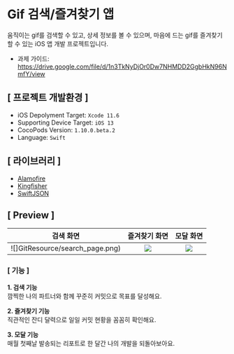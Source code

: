 # Gif 검색/즐겨찾기 앱
움직이는 gif를 검색할 수 있고, 상세 정보를 볼 수 있으며, 마음에 드는 gif를 즐겨찾기할 수 있는 iOS 앱 개발 프로젝트입니다.
- 과제 가이드: https://drive.google.com/file/d/1n3TkNyDjOr0Dw7NHMDD2GgbHkN96NmfY/view

## [ 프로젝트 개발환경 ]
- iOS Depolyment Target: `Xcode 11.6`
- Supporting Device Target: `iOS 13`
- CocoPods Version:  `1.10.0.beta.2`
- Language: `Swift`


## [ 라이브러리 ]
- [Alamofire](https://github.com/Alamofire/Alamofire)
- [Kingfisher](https://github.com/onevcat/Kingfisher)
- [SwiftJSON](https://github.com/SwiftyJSON/SwiftyJSON)

## [ Preview ]
| 검색 화면                    | 즐겨찾기 화면                                  | 모달 화면                                  |
|:------------------------------:|:---------------------------------:|:---------------------------------:|
|![]GitResource/search_page.png) |![](GitResource/favorite_page2.png) |![](GitResource/modal_page) |

### [ 기능 ]

**1. 검색 기능** <br>
깜찍한 나의 파트너와 함께 꾸준히 커밋으로 목표를 달성해요. 

**2. 즐겨찾기 기능** <br>
직관적인 잔디 달력으로 일일 커밋 현황을 꼼꼼히 확인해요.

**3. 모달 기능** <br>
매월 첫째날 발송되는 리포트로 한 달간 나의 개발을 되돌아보아요.


